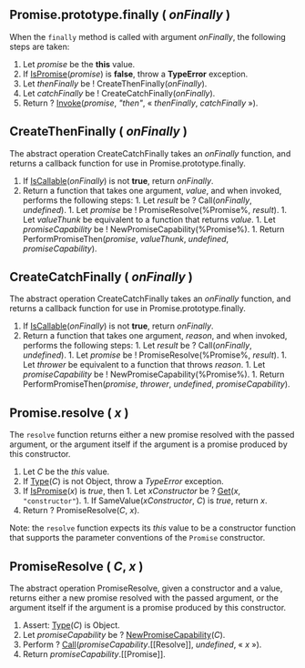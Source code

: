 ## Promise.prototype.finally ( _onFinally_ )

When the `finally` method is called with argument _onFinally_, the following steps are taken:
  1. Let _promise_ be the **this** value.
  1. If <a href="http://www.ecma-international.org/ecma-262/6.0/index.html#sec-ispromise">IsPromise</a>(_promise_) is **false**, throw a **TypeError** exception.
  1. Let _thenFinally_ be ! CreateThenFinally(_onFinally_).
  1. Let _catchFinally_ be ! CreateCatchFinally(_onFinally_).
  1. Return ? <a href="https://tc39.github.io/ecma262/#sec-invoke">Invoke</a>(_promise_, *"then"*, &laquo; _thenFinally_, _catchFinally_ &raquo;).

## CreateThenFinally ( _onFinally_ )

The abstract operation CreateCatchFinally takes an _onFinally_ function, and returns a callback function for use in Promise.prototype.finally.
  1. If <a href="https://tc39.github.io/ecma262/#sec-iscallable">IsCallable</a>(_onFinally_) is not **true**, return _onFinally_.
  1. Return a function that takes one argument, _value_, and when invoked, performs the following steps:
    1. Let _result_ be ? Call(_onFinally_, *undefined*).
    1. Let _promise_ be ! PromiseResolve(%Promise%, _result_).
    1. Let _valueThunk_ be equivalent to a function that returns _value_.
    1. Let _promiseCapability_ be ! NewPromiseCapability(%Promise%).
    1. Return PerformPromiseThen(_promise_, _valueThunk_, *undefined*, _promiseCapability_).

## CreateCatchFinally ( _onFinally_ )

The abstract operation CreateCatchFinally takes an _onFinally_ function, and returns a callback function for use in Promise.prototype.finally.
  1. If <a href="https://tc39.github.io/ecma262/#sec-iscallable">IsCallable</a>(_onFinally_) is not **true**, return _onFinally_.
  1. Return a function that takes one argument, _reason_, and when invoked, performs the following steps:
    1. Let _result_ be ? Call(_onFinally_, *undefined*).
    1. Let _promise_ be ! PromiseResolve(%Promise%, _result_).
    1. Let _thrower_ be equivalent to a function that throws _reason_.
    1. Let _promiseCapability_ be ! NewPromiseCapability(%Promise%).
    1. Return PerformPromiseThen(_promise_, _thrower_, *undefined*, _promiseCapability_).

## Promise.resolve ( _x_ )

The `resolve` function returns either a new promise resolved with the passed argument, or the argument itself if the argument is a promise produced by this constructor.
  1. Let _C_ be the *this* value.
  1. If <a href="http://www.ecma-international.org/ecma-262/6.0/#sec-ecmascript-data-types-and-values">Type</a>(_C_) is not Object, throw a *TypeError* exception.
  1. If <a href="http://www.ecma-international.org/ecma-262/6.0/#sec-ispromise">IsPromise</a>(_x_) is *true*, then
    1. Let _xConstructor_ be ? <a href="http://www.ecma-international.org/ecma-262/6.0/#sec-get-o-p">Get</a>(_x_, `"constructor"`).
    1. If SameValue(_xConstructor_, _C_) is *true*, return _x_.
  1. Return ? PromiseResolve(_C_, _x_).

Note: the `resolve` function expects its *this* value to be a constructor function that supports the parameter conventions of the `Promise` constructor.

## PromiseResolve ( _C_, _x_ )
The abstract operation PromiseResolve, given a constructor and a value, returns either a new promise resolved with the passed argument, or the argument itself if the argument is a promise produced by this constructor.
  1. Assert: <a href="http://www.ecma-international.org/ecma-262/6.0/#sec-ecmascript-data-types-and-values">Type</a>(_C_) is Object.
  1. Let _promiseCapability_ be ? <a href="http://www.ecma-international.org/ecma-262/6.0/index.html#sec-newpromisecapability">NewPromiseCapability</a>(_C_).
  1. Perform ? <a href="http://www.ecma-international.org/ecma-262/6.0/index.html#sec-call">Call</a>(_promiseCapability_.[[Resolve]], *undefined*, &laquo; _x_ &raquo;).
  1. Return _promiseCapability_.[[Promise]].
